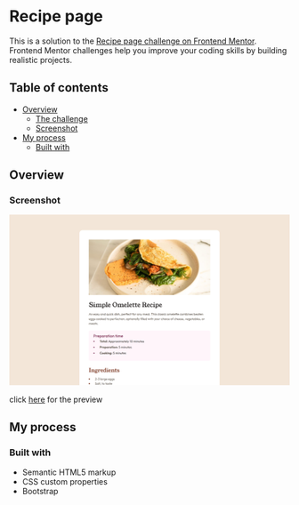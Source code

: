 # Recipe page

This is a solution to the [Recipe page challenge on Frontend Mentor](https://www.frontendmentor.io/challenges/recipe-page-KiTsR8QQKm). Frontend Mentor challenges help you improve your coding skills by building realistic projects. 

## Table of contents

- [Overview](#overview)
  - [The challenge](#the-challenge)
  - [Screenshot](#screenshot)
- [My process](#my-process)
  - [Built with](#built-with)

## Overview

### Screenshot

![](images/screenshot.png)

click [here](https://shybit0.github.io/recipe-page-fem/) for the preview

## My process

### Built with

- Semantic HTML5 markup
- CSS custom properties
- Bootstrap
